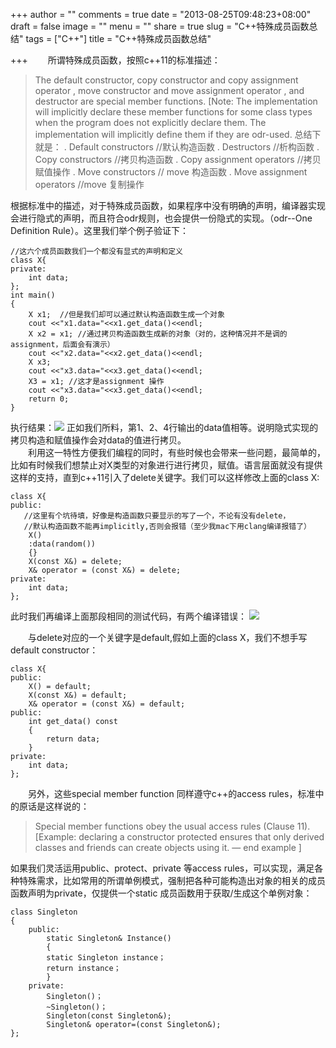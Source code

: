 +++
author = ""
comments = true
date = "2013-08-25T09:48:23+08:00"
draft = false
image = ""
menu = ""
share = true
slug = "C++特殊成员函数总结"
tags = ["C++"]
title = "C++特殊成员函数总结"

+++
&emsp;&emsp;所谓特殊成员函数，按照c++11的标准描述：
>The default constructor, copy constructor and copy assignment operator , move constructor and move assignment operator , and destructor are special member functions. [Note: The implementation will implicitly declare these member functions for some class types when the program does not explicitly declare them. The implementation will implicitly define them if they are odr-used.
总结下就是：
.   Default constructors  //默认构造函数
.   Destructors           //析构函数
.   Copy constructors     //拷贝构造函数
.   Copy assignment operators //拷贝赋值操作 
.   Move constructors     // move 构造函数
.   Move assignment operators  //move 复制操作

根据标准中的描述，对于特殊成员函数，如果程序中没有明确的声明，编译器实现会进行隐式的声明，而且符合odr规则，也会提供一份隐式的实现。（odr--One Definition Rule）。这里我们举个例子验证下：

	//这六个成员函数我们一个都没有显式的声明和定义
	class X{
	private:
		int data;
	};
	int main()
	{
		X x1;  //但是我们却可以通过默认构造函数生成一个对象
		cout <<"x1.data="<<x1.get_data()<<endl;
		X x2 = x1; //通过拷贝构造函数生成新的对象（对的，这种情况并不是调的assignment，后面会有演示）
		cout <<"x2.data="<<x2.get_data()<<endl;
		X x3;
		cout <<"x3.data="<<x3.get_data()<<endl;
		X3 = x1; //这才是assignment 操作
		cout <<"x3.data="<<x3.get_data()<<endl;
		return 0;
	}
	
执行结果：![](http://77g3g7.com1.z0.glb.clouddn.com/special_member_function_1.png)
正如我们所料，第1、2、4行输出的data值相等。说明隐式实现的拷贝构造和赋值操作会对data的值进行拷贝。	
&emsp;&emsp;利用这一特性方便我们编程的同时，有些时候也会带来一些问题，最简单的，比如有时候我们想禁止对X类型的对象进行进行拷贝，赋值。语言层面就没有提供这样的支持，直到c++11引入了delete关键字。我们可以这样修改上面的class X:

	class X{
	public:
	   //这里有个坑待填，好像是构造函数只要显示的写了一个，不论有没有delete，
	   //默认构造函数不能再implicitly,否则会报错（至少我mac下用clang编译报错了）
	   	X()
		:data(random())
		{}
		X(const X&) = delete;
		X& operator = (const X&) = delete;
	private:
		int data;
	};
此时我们再编译上面那段相同的测试代码，有两个编译错误：
![](http://77g3g7.com1.z0.glb.clouddn.com/special_member_function_error.png)

&emsp;&emsp;与delete对应的一个关键字是default,假如上面的class X，我们不想手写default constructor：

	class X{
	public:
		X() = default;
		X(const X&) = default;
		X& operator = (const X&) = default;
	public:
		int get_data() const
		{
			return data;
		}
	private:
		int data;
	};
&emsp;&emsp;另外，这些special member function 同样遵守c++的access rules，标准中的原话是这样说的：

>Special member functions obey the usual access rules (Clause 11). [Example: declaring a constructor protected ensures that only derived classes and friends can create objects using it. — end example ]

如果我们灵活运用public、protect、private 等access rules，可以实现，满足各种特殊需求，比如常用的所谓单例模式，强制把各种可能构造出对象的相关的成员函数声明为private，仅提供一个static 成员函数用于获取/生成这个单例对象：

	class Singleton  
	{
    	public:
        	static Singleton& Instance()
    		{
        	static Singleton instance；
        	return instance；
    		}
	    private:
        	Singleton()；
        	~Singleton()；
        	Singleton(const Singleton&);
        	Singleton& operator=(const Singleton&);
	};